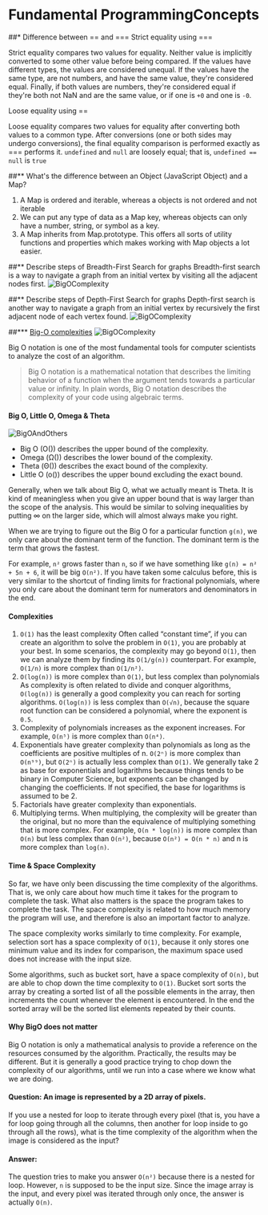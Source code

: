# Fundamental ProgrammingConcepts

##\* Difference between == and ===
Strict equality using ===

Strict equality compares two values for equality.
Neither value is implicitly converted to some other value before being compared.
If the values have different types, the values are considered unequal.
If the values have the same type, are not numbers, and have the same value, they're considered equal.
Finally, if both values are numbers,
they're considered equal if they're both not NaN and are the same value, or if one is `+0` and one is `-0`.

Loose equality using ==

Loose equality compares two values for equality after converting both values to a common type.
After conversions (one or both sides may undergo conversions),
the final equality comparison is performed exactly as === performs it.
`undefined` and `null` are loosely equal; that is, `undefined == null` is `true`

##\** What's the difference between an Object (JavaScript Object) and a Map?
1. A Map is ordered and iterable,
whereas a objects is not ordered and not iterable
2. We can put any type of data as a Map key,
whereas objects can only have a number, string, or symbol as a key.
3. A Map inherits from Map.prototype.
This offers all sorts of utility functions and properties
which makes working with Map objects a lot easier.

##\** Describe steps of Breadth-First Search for graphs
Breadth-first search is a way to navigate a graph from
an initial vertex by visiting all the adjacent nodes first.
![BigOComplexity](images/Breadth-First-Search-Algorithm.gif)

##\** Describe steps of Depth-First Search for graphs
Depth-first search is another way to navigate a graph from an initial vertex
by recursively the first adjacent node of each vertex found.
![BigOComplexity](images/Depth-First-Search.gif)

##\*** [Big-O complexities](https://www.freecodecamp.org/news/big-o-notation-why-it-matters-and-why-it-doesnt-1674cfa8a23c/)
![BigOComplexity](images/big-o-complexity.jpeg)

Big O notation is one of the most fundamental tools for computer scientists to analyze the cost of an algorithm.
> Big O notation is a mathematical notation that describes the limiting behavior
> of a function when the argument tends towards a particular value or infinity.
> In plain words, Big O notation describes the complexity of your code using algebraic terms.
 
#### Big O, Little O, Omega & Theta
![BigOAndOthers](images/big-o-little-o-omega-theta.png)

- Big O (O()) describes the upper bound of the complexity.
- Omega (Ω()) describes the lower bound of the complexity.
- Theta (Θ()) describes the exact bound of the complexity.
- Little O (o()) describes the upper bound excluding the exact bound.

Generally, when we talk about Big O, what we actually meant is Theta.
It is kind of meaningless when you give an upper bound that is way larger than the scope of the analysis.
This would be similar to solving inequalities by putting ∞ on the larger side,
which will almost always make you right.

When we are trying to figure out the Big O for a particular function `g(n)`,
we only care about the dominant term of the function. The dominant term is the term that grows the fastest.

For example, `n²` grows faster than `n`,
so if we have something like `g(n) = n² + 5n + 6`, it will be big `O(n²)`.
If you have taken some calculus before,
this is very similar to the shortcut of finding limits for fractional polynomials,
where you only care about the dominant term for numerators and denominators in the end.

#### Complexities
1. `O(1)` has the least complexity 
Often called “constant time”, if you can create an algorithm to solve the problem in `O(1)`,
you are probably at your best. In some scenarios, the complexity may go beyond `O(1)`,
then we can analyze them by finding its `O(1/g(n))` counterpart.
For example, `O(1/n)` is more complex than `O(1/n²)`.
2. `O(log(n))` is more complex than `O(1)`, but less complex than polynomials
As complexity is often related to divide and conquer algorithms,
`O(log(n))` is generally a good complexity you can reach for sorting algorithms.
`O(log(n))` is less complex than `O(√n)`,
because the square root function can be considered a polynomial, where the exponent is `0.5`.
3. Complexity of polynomials increases as the exponent increases.
For example, `O(n⁵)` is more complex than `O(n⁴)`.
4. Exponentials have greater complexity than polynomials as long as the coefficients are positive multiples of n.
`O(2ⁿ)` is more complex than `O(n⁹⁹)`, but `O(2ⁿ)` is actually less complex than `O(1)`.
We generally take 2 as base for exponentials and logarithms because things tends to be binary in Computer Science,
but exponents can be changed by changing the coefficients.
If not specified, the base for logarithms is assumed to be 2.
5. Factorials have greater complexity than exponentials.
6. Multiplying terms. When multiplying, the complexity will be greater than the original,
but no more than the equivalence of multiplying something that is more complex.
For example, `O(n * log(n))` is more complex than `O(n)` but less complex than `O(n²)`,
because `O(n²) = O(n * n)` and n is more complex than `log(n)`.

#### Time & Space Complexity
So far, we have only been discussing the time complexity of the algorithms.
That is, we only care about how much time it takes for the program to complete the task.
What also matters is the space the program takes to complete the task.
The space complexity is related to how much memory the program will use,
and therefore is also an important factor to analyze.

The space complexity works similarly to time complexity.
For example, selection sort has a space complexity of `O(1)`,
because it only stores one minimum value and its index for comparison,
the maximum space used does not increase with the input size.

Some algorithms, such as bucket sort, have a space complexity of `O(n)`,
but are able to chop down the time complexity to `O(1)`.
Bucket sort sorts the array by creating a sorted list of all the possible elements in the array,
then increments the count whenever the element is encountered.
In the end the sorted array will be the sorted list elements repeated by their counts.

#### Why BigO does not matter
Big O notation is only a mathematical analysis to provide a reference on the resources consumed by the algorithm.
Practically, the results may be different.
But it is generally a good practice trying to chop down the complexity of our algorithms,
until we run into a case where we know what we are doing.

#### Question: An image is represented by a 2D array of pixels.
If you use a nested for loop to iterate through every pixel
(that is, you have a for loop going through all the columns, then another for loop inside to go through all the rows),
what is the time complexity of the algorithm when the image is considered as the input?

#### Answer:
The question tries to make you answer `O(n²)` because there is a nested for loop.
However, `n` is supposed to be the input size. Since the image array is the input,
and every pixel was iterated through only once, the answer is actually `O(n)`.

